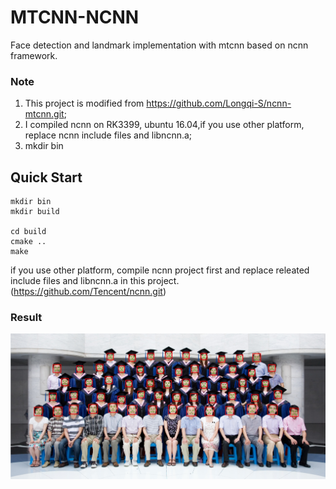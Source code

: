 # MTCNN-NCNN 
Face detection and landmark implementation with mtcnn based on ncnn framework.

### Note

1. This project is modified from https://github.com/Longqi-S/ncnn-mtcnn.git;    
2. I compiled ncnn on RK3399, ubuntu 16.04,if you use other platform, replace ncnn include files and libncnn.a;
3. mkdir bin    

## Quick Start

```
mkdir bin
mkdir build

cd build
cmake ..
make

```
if you use other platform, compile ncnn project first and replace releated include files and libncnn.a in this project. (https://github.com/Tencent/ncnn.git)

 
### Result
![image](https://github.com/LicheeX/MTCNN-NCNN/blob/master/result.jpg)

